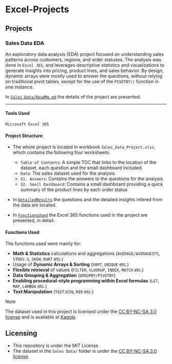 # Excel-Projects

## Projects

### Sales Data EDA

An exploratory data analysis (EDA) project focused on understanding sales patterns across customers, regions, and order statuses. 
The analysis was done in `Excel 365`, and leverages descriptive statistics and visualizations to generate insights into pricing, product lines, and sales behavior.
By design, dynamic arrays were mostly used to answer the questions, without relying on traditional pivot tables, except for the use of the `PIVOTBY()` function in one instance.

In [`Sales Data/ReadMe.md`](https://github.com/EfiLygda/Excel-Projects/tree/main/Sales%20Data#sales-data-eda) the details of the project are presented.

---------------------

#### Tools Used

`Microsoft Excel 365`

#### Project Structure

- The whole project is located in workbook `Sales_Data_Project.xlsx`, which contains the following four worksheets:

    - `Table of Contents`: A simple TOC that links to the location of the dataset, each question and the small dashboard included.
    - `Data`: The sales dataset used for the analysis.
    - `S1. Answers`: Contains the answers to the questions for the analysis.
    - `S2. Small Dashboard`: Contains a small dashboard providing a quick summary of the product lines by each order status

- In [`DetailedResults`](https://github.com/EfiLygda/Excel-Projects/blob/main/Sales%20Data/DatailedResults.md#datailed-results) the questions and the detailed insights infered from the data are located.

- In [`FunctionsUsed`](https://github.com/EfiLygda/Excel-Projects/blob/main/Sales%20Data/FunctionsUsed.md#functions-used) the Excel 365 functions used in the project are presented, in detail.

#### Functions Used

The functions used were mainly for:
- **Math & Statistics** calculations and aggregations (`AVERAGE/AVERAGEIFS`, `STDEV.S`, `SKEW`, `KURT` etc.)
- Usage of **Dynamic Arrays & Sorting** (`SORT`, `UNIQUE` etc.)
- **Flexible retrieval** of values (`FILTER`, `VLOOKUP`, `INDEX`, `MATCH` etc.)
- **Data Grouping & Aggregation** (`GROUPBY/PIVOTBY`)
- **Enabling procedural-style programming within Excel formulas** (`LET`, `MAP`, `LAMBDA` etc.)
- **Text Manipulation** (`TEXTJOIN`, `MID` etc.)

> [!NOTE] 
> The dataset used in this project is licensed under the [CC BY-NC-SA 3.0 license](https://creativecommons.org/licenses/by-nc-sa/3.0/) and is available at [Kaggle](https://www.kaggle.com/datasets/kyanyoga/sample-sales-data/data).

## Licensing

- This repository is under the MIT License.
- The dataset in the `Sales Data/` folder is under the [CC BY-NC-SA 3.0 license](https://creativecommons.org/licenses/by-nc-sa/3.0/).
